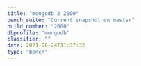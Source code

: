 ```yaml
---
title: "mongodb 2 2600"
bench_suite: "Current snapshot on master"
build_number: "2600"
dbprofile: "mongodb"
classifier: ""
date: 2021-06-24T11:37:32
type: "bench"
---
```

